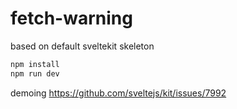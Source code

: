 # fetch-warning

based on default sveltekit skeleton

```bash
npm install
npm run dev
```

demoing https://github.com/sveltejs/kit/issues/7992
